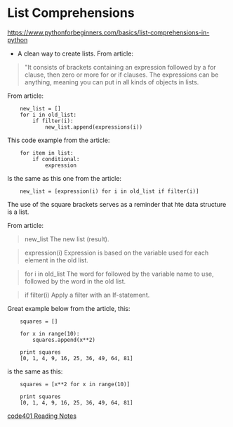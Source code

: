 # List Comprehensions

https://www.pythonforbeginners.com/basics/list-comprehensions-in-python

- A clean way to create lists. From article:

> "It consists of brackets containing an expression followed by a for clause, then
zero or more for or if clauses. The expressions can be anything, meaning you can
put in all kinds of objects in lists.

From article:

        new_list = []
        for i in old_list:
            if filter(i):
                new_list.append(expressions(i))

This code example from the article:

        for item in list:
            if conditional:
                expression

Is the same as this one from the article:

        new_list = [expression(i) for i in old_list if filter(i)]

The use of the square brackets serves as a reminder that hte data structure is a list.
 
From article:
> new_list
> The new list (result).

> expression(i)
> Expression is based on the variable used for each element in the old list.

> for i in old_list
> The word for followed by the variable name to use, followed by the word in the
old list.

> if filter(i)
> Apply a filter with an If-statement.


Great example below from the article, this:

        squares = []

        for x in range(10):
            squares.append(x**2)
        
        print squares
        [0, 1, 4, 9, 16, 25, 36, 49, 64, 81]

is the same as this:

        squares = [x**2 for x in range(10)]

        print squares
        [0, 1, 4, 9, 16, 25, 36, 49, 64, 81]

[code401 Reading Notes](../401Python/code401Table.md)
